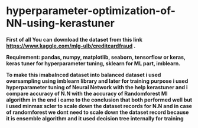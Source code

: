 # hyperparameter-optimization-of-NN-using-kerastuner

**First of all You can download the dataset from this link https://www.kaggle.com/mlg-ulb/creditcardfraud .**

**Requirement:
pandas,
numpy,
matplotlib,
seaborn,
tensorflow or keras,
keras tuner for hyperparameter tuning,
sklearn for ML part,
imblearn.**


**To make this imabalnced dataset into balanced dataset i used oversampling using imblearn library and later for training purpose i used hyperparameter tuning of Neural Network with the help kerastuner and i compare accuracy of N.N with the accuracy of Randomforest Ml algorithm in the end i came to the conclusion that both performed well but  i used minmax scler to scale down the dataset records for N.N and in case of randomforest we dont need to scale down the dataset record because it is ensemble algorithm and it used decision tree internally for training**
